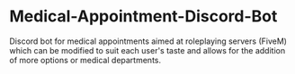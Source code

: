 # Medical-Appointment-Discord-Bot
Discord bot for medical appointments aimed at roleplaying servers (FiveM) which can be modified to suit each user's taste and allows for the addition of more options or medical departments.
